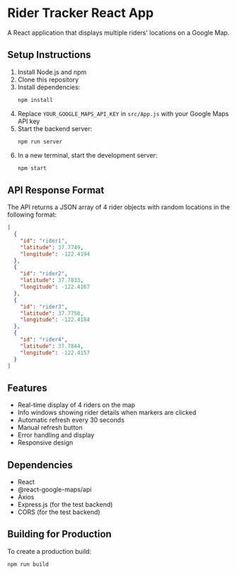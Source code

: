# Rider Tracker React App

A React application that displays multiple riders' locations on a Google Map.

## Setup Instructions

1. Install Node.js and npm
2. Clone this repository
3. Install dependencies:
   ```bash
   npm install
   ```
4. Replace `YOUR_GOOGLE_MAPS_API_KEY` in `src/App.js` with your Google Maps API key
5. Start the backend server:
   ```bash
   npm run server
   ```
6. In a new terminal, start the development server:
   ```bash
   npm start
   ```

## API Response Format
The API returns a JSON array of 4 rider objects with random locations in the following format:
```json
[
  {
    "id": "rider1",
    "latitude": 37.7749,
    "longitude": -122.4194
  },
  {
    "id": "rider2",
    "latitude": 37.7833,
    "longitude": -122.4167
  },
  {
    "id": "rider3",
    "latitude": 37.7750,
    "longitude": -122.4184
  },
  {
    "id": "rider4",
    "latitude": 37.7844,
    "longitude": -122.4157
  }
]
```

## Features
- Real-time display of 4 riders on the map
- Info windows showing rider details when markers are clicked
- Automatic refresh every 30 seconds
- Manual refresh button
- Error handling and display
- Responsive design

## Dependencies
- React
- @react-google-maps/api
- Axios
- Express.js (for the test backend)
- CORS (for the test backend)

## Building for Production
To create a production build:
```bash
npm run build
```
